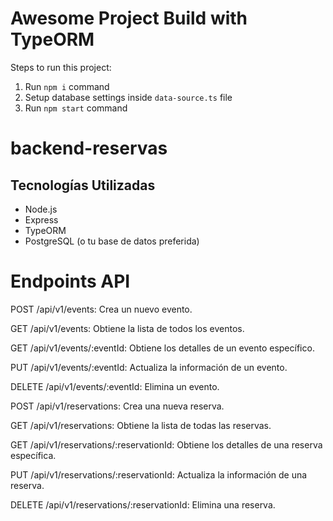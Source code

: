 # Awesome Project Build with TypeORM

Steps to run this project:

1. Run `npm i` command
2. Setup database settings inside `data-source.ts` file
3. Run `npm start` command
# backend-reservas


## Tecnologías Utilizadas

- Node.js
- Express
- TypeORM
- PostgreSQL (o tu base de datos preferida)

# Endpoints API
POST /api/v1/events: Crea un nuevo evento.

GET /api/v1/events: Obtiene la lista de todos los eventos.

GET /api/v1/events/:eventId: Obtiene los detalles de un evento específico.

PUT /api/v1/events/:eventId: Actualiza la información de un evento.

DELETE /api/v1/events/:eventId: Elimina un evento.

POST /api/v1/reservations: Crea una nueva reserva.

GET /api/v1/reservations: Obtiene la lista de todas las reservas.

GET /api/v1/reservations/:reservationId: Obtiene los detalles de una reserva específica.

PUT /api/v1/reservations/:reservationId: Actualiza la información de una reserva.

DELETE /api/v1/reservations/:reservationId: Elimina una reserva.
